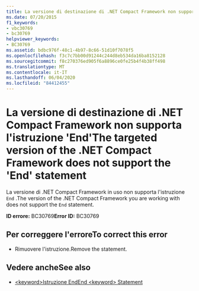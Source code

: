 ```yaml
---
title: La versione di destinazione di .NET Compact Framework non supporta l'istruzione 'End'
ms.date: 07/20/2015
f1_keywords:
- vbc30769
- bc30769
helpviewer_keywords:
- BC30769
ms.assetid: bdbc976f-48c1-4b97-8c66-51d10f7078f5
ms.openlocfilehash: f3c7c7bb00d91244c244d8eb534da16ba8152128
ms.sourcegitcommit: f8c270376ed905f6a8896ce0fe25b4f4b38ff498
ms.translationtype: MT
ms.contentlocale: it-IT
ms.lasthandoff: 06/04/2020
ms.locfileid: "84412455"
---
```

# <a name="the-targeted-version-of-the-net-compact-framework-does-not-support-the-end-statement"></a><span data-ttu-id="f1b16-102">La versione di destinazione di .NET Compact Framework non supporta l'istruzione 'End'</span><span class="sxs-lookup"><span data-stu-id="f1b16-102">The targeted version of the .NET Compact Framework does not support the 'End' statement</span></span>
<span data-ttu-id="f1b16-103">La versione di .NET Compact Framework in uso non supporta l'istruzione `End` .</span><span class="sxs-lookup"><span data-stu-id="f1b16-103">The version of the .NET Compact Framework you are working with does not support the `End` statement.</span></span>  
  
 <span data-ttu-id="f1b16-104">**ID errore:** BC30769</span><span class="sxs-lookup"><span data-stu-id="f1b16-104">**Error ID:** BC30769</span></span>  
  
## <a name="to-correct-this-error"></a><span data-ttu-id="f1b16-105">Per correggere l'errore</span><span class="sxs-lookup"><span data-stu-id="f1b16-105">To correct this error</span></span>  
  
- <span data-ttu-id="f1b16-106">Rimuovere l'istruzione.</span><span class="sxs-lookup"><span data-stu-id="f1b16-106">Remove the statement.</span></span>  
  
## <a name="see-also"></a><span data-ttu-id="f1b16-107">Vedere anche</span><span class="sxs-lookup"><span data-stu-id="f1b16-107">See also</span></span>

- [<span data-ttu-id="f1b16-108">\<keyword>Istruzione End</span><span class="sxs-lookup"><span data-stu-id="f1b16-108">End \<keyword> Statement</span></span>](../language-reference/statements/end-keyword-statement.md)
